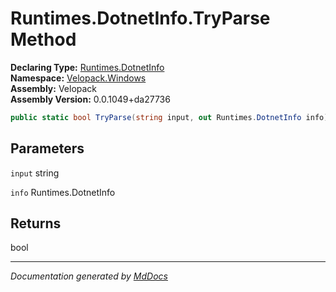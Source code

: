 ﻿<!--  
  <auto-generated>   
    The contents of this file were generated by a tool.  
    Changes to this file may be list if the file is regenerated  
  </auto-generated>   
-->

# Runtimes.DotnetInfo.TryParse Method

**Declaring Type:** [Runtimes.DotnetInfo](../index.md)  
**Namespace:** [Velopack.Windows](../../../index.md)  
**Assembly:** Velopack  
**Assembly Version:** 0.0.1049+da27736

```csharp
public static bool TryParse(string input, out Runtimes.DotnetInfo info);
```

## Parameters

`input`  string

`info`  Runtimes.DotnetInfo

## Returns

bool

___

*Documentation generated by [MdDocs](https://github.com/ap0llo/mddocs)*
